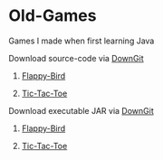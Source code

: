 # Old-Games
Games I made when first learning Java

Download source-code via [DownGit](https://minhaskamal.github.io/DownGit/#/home)
1. [Flappy-Bird](https://minhaskamal.github.io/DownGit/#/home?url=https://github.com/rfenters95/Old-Games/tree/master/Flappy-Bird)

2. [Tic-Tac-Toe](https://minhaskamal.github.io/DownGit/#/home?url=https://github.com/rfenters95/Old-Games/tree/master/Tic-Tac-Toe)

Download executable JAR via [DownGit](https://minhaskamal.github.io/DownGit/#/home)
1. [Flappy-Bird](https://minhaskamal.github.io/DownGit/#/home?url=https://github.com/rfenters95/Old-Games/blob/master/JARs/FlappyBird.jar)

2. [Tic-Tac-Toe](https://minhaskamal.github.io/DownGit/#/home?url=https://github.com/rfenters95/Old-Games/blob/master/JARs/TicTacToe.jar)
